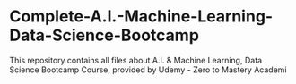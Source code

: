 # Complete-A.I.-Machine-Learning-Data-Science-Bootcamp
This repository contains all files about A.I. &amp; Machine Learning, Data Science Bootcamp Course, provided by Udemy - Zero to Mastery Academi
